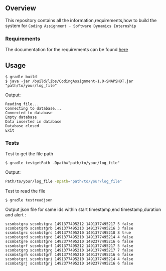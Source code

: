 ## Overview
This repository contains all the information,requirements,how to build the system for `Coding Assignment - Software Dynamics Internship`

### Requirements
The documentation for the requirements can be found [here](https://github.com/respasandin/CSCodingAsignment/tree/master/Requirements)

## Usage
```
$ gradle build
$ java -jar /build/libs/CodingAssignment-1.0-SNAPSHOT.jar "path/to/your/log_file"
```
Output:
```
Reading file...
Connecting to database...
Connected to database
Empty database
Data inserted in database
Database closed
Exit
```
### Tests
Test to get the file path
```
$ gradle testgetPath -Dpath="path/to/your/log_file"
```
Output:

```bash
Path/to/your/log_file -Dpath="path/to/your/log_file"
```

Test to read the file
```
$ gradle testreadjson
```
Output json file for same ids within start timestamp,end timestamp,duration and alert :
```
scsmbstgra scsmbstgra 1491377495212 1491377495217 5 false
scsmbstgrb scsmbstgrb 1491377495213 1491377495216 3 false
scsmbstgrc scsmbstgrc 1491377495210 1491377495218 8 true
scsmbstgrd scsmbstgrd 1491377495210 1491377495214 4 false
scsmbstgre scsmbstgre 1492377495210 1492377495216 6 false
scsmbstgrf scsmbstgrf 1491377495212 1491377495217 5 false
scsmbstgrg scsmbstgrg 1491377495210 1491377495217 7 false
scsmbstgrh scsmbstgrh 1491377495210 1491377495216 6 false
scsmbstgri scsmbstgri 1491377495210 1491377495214 4 false
scsmbstgrj scsmbstgrj 1492377495210 1492377495216 6 false
```
